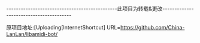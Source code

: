 ----------------------------------------------此项目为转载&更改----------------------------------------

原项目地址:[Uploading[InternetShortcut]
URL=https://github.com/China-LanLan/libamidi-bot/



